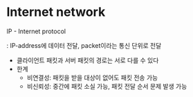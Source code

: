 # Internet network

IP - Internet protocol

: IP-address에 데이터 전달, packet이라는 통신 단위로 전달

- 클라이언트 패킷과 서버 패킷의 경로는 서로 다를 수 있다
- 한계
  - 비연결성: 패킷을 받을 대상이 없어도 패킷 전송 가능
  - 비신뢰성: 중간에 패킷 소실 가능, 패킷 전달 순서 문제 발생 가능